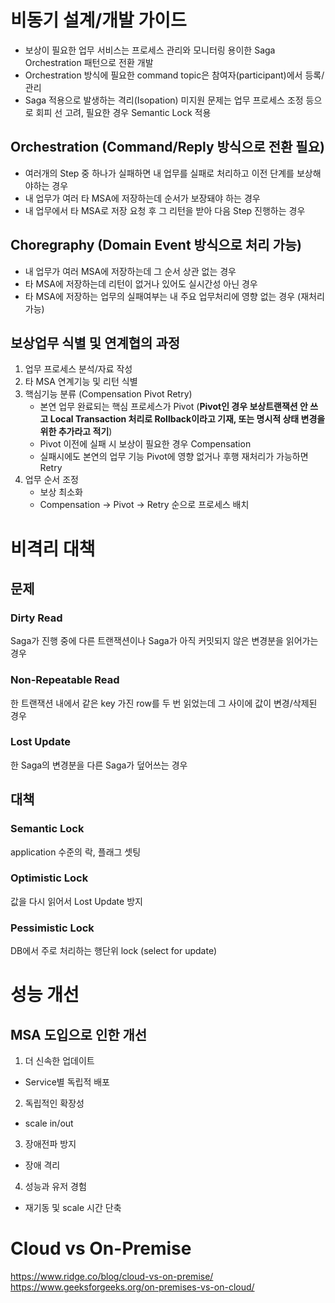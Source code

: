 # 비동기 설계/개발 가이드
- 보상이 필요한 업무 서비스는 프로세스 관리와 모니터링 용이한 Saga Orchestration 패턴으로 전환 개발
- Orchestration 방식에 필요한 command topic은 참여자(participant)에서 등록/관리
- Saga 적용으로 발생하는 격리(Isopation) 미지원 문제는 업무 프로세스 조정 등으로 회피 선 고려, 필요한 경우 Semantic Lock 적용
## Orchestration (Command/Reply 방식으로 전환 필요)
- 여러개의 Step 중 하나가 실패하면 내 업무를 실패로 처리하고 이전 단계를 보상해야하는 경우
- 내 업무가 여러 타 MSA에 저장하는데 순서가 보장돼야 하는 경우
- 내 업무에서 타 MSA로 저장 요청 후 그 리턴을 받아 다음 Step 진행하는 경우
## Choregraphy (Domain Event 방식으로 처리 가능)
- 내 업무가 여러 MSA에 저장하는데 그 순서 상관 없는 경우
- 타 MSA에 저장하는데 리턴이 없거나 있어도 실시간성 아닌 경우
- 타 MSA에 저장하는 업무의 실패여부는 내 주요 업무처리에 영향 없는 경우 (재처리 가능)
## 보상업무 식별 및 연계협의 과정
1. 업무 프로세스 분석/자료 작성
2. 타 MSA 연계기능 및 리턴 식별
3. 핵심기능 분류 (Compensation Pivot Retry)
   - 본연 업무 완료되는 핵심 프로세스가 Pivot (**Pivot인 경우 보상트랜잭션 안 쓰고 Local Transaction 처리로 Rollback이라고 기재, 또는 명시적 상태 변경을 위한 추가라고 적기**)
   - Pivot 이전에 실패 시 보상이 필요한 경우 Compensation 
   - 실패시에도 본연의 업무 기능 Pivot에 영향 없거나 후행 재처리가 가능하면 Retry
4. 업무 순서 조정
   - 보상 최소화
   - Compensation -> Pivot -> Retry 순으로 프로세스 배치
     
# 비격리 대책
## 문제
### Dirty Read
Saga가 진행 중에 다른 트랜잭션이나 Saga가 아직 커밋되지 않은 변경분을 읽어가는 경우
### Non-Repeatable Read
한 트랜잭션 내에서 같은 key 가진 row를 두 번 읽었는데 그 사이에 값이 변경/삭제된 경우
### Lost Update
한 Saga의 변경분을 다른 Saga가 덮어쓰는 경우

## 대책
### Semantic Lock
application 수준의 락, 플래그 셋팅
### Optimistic Lock
값을 다시 읽어서 Lost Update 방지
### Pessimistic Lock
DB에서 주로 처리하는 행단위 lock (select for update)

# 성능 개선
## MSA 도입으로 인한 개선
1. 더 신속한 업데이트
- Service별 독립적 배포
2. 독립적인 확장성
- scale in/out
3. 장애전파 방지
- 장애 격리
4. 성능과 유저 경험
- 재기동 및 scale 시간 단축

# Cloud vs On-Premise
https://www.ridge.co/blog/cloud-vs-on-premise/
https://www.geeksforgeeks.org/on-premises-vs-on-cloud/
